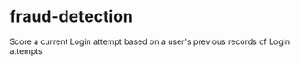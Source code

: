 # fraud-detection
Score a current Login attempt based on a user's previous records of Login attempts
